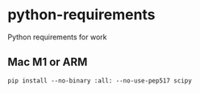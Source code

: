 # python-requirements
Python requirements for work

## Mac M1 or ARM
```pip install --no-binary :all: --no-use-pep517 scipy```
